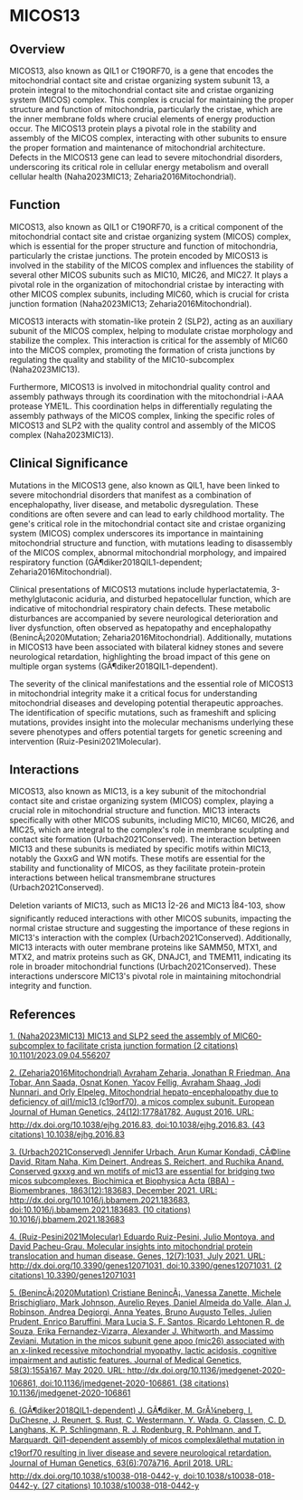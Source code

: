 # MICOS13

## Overview
MICOS13, also known as QIL1 or C19ORF70, is a gene that encodes the mitochondrial contact site and cristae organizing system subunit 13, a protein integral to the mitochondrial contact site and cristae organizing system (MICOS) complex. This complex is crucial for maintaining the proper structure and function of mitochondria, particularly the cristae, which are the inner membrane folds where crucial elements of energy production occur. The MICOS13 protein plays a pivotal role in the stability and assembly of the MICOS complex, interacting with other subunits to ensure the proper formation and maintenance of mitochondrial architecture. Defects in the MICOS13 gene can lead to severe mitochondrial disorders, underscoring its critical role in cellular energy metabolism and overall cellular health (Naha2023MIC13; Zeharia2016Mitochondrial).

## Function
MICOS13, also known as QIL1 or C19ORF70, is a critical component of the mitochondrial contact site and cristae organizing system (MICOS) complex, which is essential for the proper structure and function of mitochondria, particularly the cristae junctions. The protein encoded by MICOS13 is involved in the stability of the MICOS complex and influences the stability of several other MICOS subunits such as MIC10, MIC26, and MIC27. It plays a pivotal role in the organization of mitochondrial cristae by interacting with other MICOS complex subunits, including MIC60, which is crucial for crista junction formation (Naha2023MIC13; Zeharia2016Mitochondrial).

MICOS13 interacts with stomatin-like protein 2 (SLP2), acting as an auxiliary subunit of the MICOS complex, helping to modulate cristae morphology and stabilize the complex. This interaction is critical for the assembly of MIC60 into the MICOS complex, promoting the formation of crista junctions by regulating the quality and stability of the MIC10-subcomplex (Naha2023MIC13).

Furthermore, MICOS13 is involved in mitochondrial quality control and assembly pathways through its coordination with the mitochondrial i-AAA protease YME1L. This coordination helps in differentially regulating the assembly pathways of the MICOS complex, linking the specific roles of MICOS13 and SLP2 with the quality control and assembly of the MICOS complex (Naha2023MIC13).

## Clinical Significance
Mutations in the MICOS13 gene, also known as QIL1, have been linked to severe mitochondrial disorders that manifest as a combination of encephalopathy, liver disease, and metabolic dysregulation. These conditions are often severe and can lead to early childhood mortality. The gene's critical role in the mitochondrial contact site and cristae organizing system (MICOS) complex underscores its importance in maintaining mitochondrial structure and function, with mutations leading to disassembly of the MICOS complex, abnormal mitochondrial morphology, and impaired respiratory function (GÃ¶diker2018QIL1-dependent; Zeharia2016Mitochondrial).

Clinical presentations of MICOS13 mutations include hyperlactatemia, 3-methylglutaconic aciduria, and disturbed hepatocellular function, which are indicative of mitochondrial respiratory chain defects. These metabolic disturbances are accompanied by severe neurological deterioration and liver dysfunction, often observed as hepatopathy and encephalopathy (BenincÃ¡2020Mutation; Zeharia2016Mitochondrial). Additionally, mutations in MICOS13 have been associated with bilateral kidney stones and severe neurological retardation, highlighting the broad impact of this gene on multiple organ systems (GÃ¶diker2018QIL1-dependent).

The severity of the clinical manifestations and the essential role of MICOS13 in mitochondrial integrity make it a critical focus for understanding mitochondrial diseases and developing potential therapeutic approaches. The identification of specific mutations, such as frameshift and splicing mutations, provides insight into the molecular mechanisms underlying these severe phenotypes and offers potential targets for genetic screening and intervention (Ruiz-Pesini2021Molecular).

## Interactions
MICOS13, also known as MIC13, is a key subunit of the mitochondrial contact site and cristae organizing system (MICOS) complex, playing a crucial role in mitochondrial structure and function. MIC13 interacts specifically with other MICOS subunits, including MIC10, MIC60, MIC26, and MIC25, which are integral to the complex's role in membrane sculpting and contact site formation (Urbach2021Conserved). The interaction between MIC13 and these subunits is mediated by specific motifs within MIC13, notably the GxxxG and WN motifs. These motifs are essential for the stability and functionality of MICOS, as they facilitate protein-protein interactions between helical transmembrane structures (Urbach2021Conserved).

Deletion variants of MIC13, such as MIC13 Î2-26 and MIC13 Î84-103, show significantly reduced interactions with other MICOS subunits, impacting the normal cristae structure and suggesting the importance of these regions in MIC13's interaction with the complex (Urbach2021Conserved). Additionally, MIC13 interacts with outer membrane proteins like SAMM50, MTX1, and MTX2, and matrix proteins such as GK, DNAJC1, and TMEM11, indicating its role in broader mitochondrial functions (Urbach2021Conserved). These interactions underscore MIC13's pivotal role in maintaining mitochondrial integrity and function.


## References


[1. (Naha2023MIC13) MIC13 and SLP2 seed the assembly of MIC60-subcomplex to facilitate crista junction formation (2 citations) 10.1101/2023.09.04.556207](https://doi.org/10.1101/2023.09.04.556207)

[2. (Zeharia2016Mitochondrial) Avraham Zeharia, Jonathan R Friedman, Ana Tobar, Ann Saada, Osnat Konen, Yacov Fellig, Avraham Shaag, Jodi Nunnari, and Orly Elpeleg. Mitochondrial hepato-encephalopathy due to deficiency of qil1/mic13 (c19orf70), a micos complex subunit. European Journal of Human Genetics, 24(12):1778â1782, August 2016. URL: http://dx.doi.org/10.1038/ejhg.2016.83, doi:10.1038/ejhg.2016.83. (43 citations) 10.1038/ejhg.2016.83](https://doi.org/10.1038/ejhg.2016.83)

[3. (Urbach2021Conserved) Jennifer Urbach, Arun Kumar Kondadi, CÃ©line David, Ritam Naha, Kim Deinert, Andreas S. Reichert, and Ruchika Anand. Conserved gxxxg and wn motifs of mic13 are essential for bridging two micos subcomplexes. Biochimica et Biophysica Acta (BBA) - Biomembranes, 1863(12):183683, December 2021. URL: http://dx.doi.org/10.1016/j.bbamem.2021.183683, doi:10.1016/j.bbamem.2021.183683. (10 citations) 10.1016/j.bbamem.2021.183683](https://doi.org/10.1016/j.bbamem.2021.183683)

[4. (Ruiz-Pesini2021Molecular) Eduardo Ruiz-Pesini, Julio Montoya, and David Pacheu-Grau. Molecular insights into mitochondrial protein translocation and human disease. Genes, 12(7):1031, July 2021. URL: http://dx.doi.org/10.3390/genes12071031, doi:10.3390/genes12071031. (2 citations) 10.3390/genes12071031](https://doi.org/10.3390/genes12071031)

[5. (BenincÃ¡2020Mutation) Cristiane BenincÃ¡, Vanessa Zanette, Michele Brischigliaro, Mark Johnson, Aurelio Reyes, Daniel Almeida do Valle, Alan J. Robinson, Andrea Degiorgi, Anna Yeates, Bruno Augusto Telles, Julien Prudent, Enrico Baruffini, Mara Lucia S. F. Santos, Ricardo Lehtonen R. de Souza, Erika Fernandez-Vizarra, Alexander J. Whitworth, and Massimo Zeviani. Mutation in the micos subunit gene apoo (mic26) associated with an x-linked recessive mitochondrial myopathy, lactic acidosis, cognitive impairment and autistic features. Journal of Medical Genetics, 58(3):155â167, May 2020. URL: http://dx.doi.org/10.1136/jmedgenet-2020-106861, doi:10.1136/jmedgenet-2020-106861. (38 citations) 10.1136/jmedgenet-2020-106861](https://doi.org/10.1136/jmedgenet-2020-106861)

[6. (GÃ¶diker2018QIL1-dependent) J. GÃ¶diker, M. GrÃ¼neberg, I. DuChesne, J. Reunert, S. Rust, C. Westermann, Y. Wada, G. Classen, C. D. Langhans, K. P. Schlingmann, R. J. Rodenburg, R. Pohlmann, and T. Marquardt. Qil1-dependent assembly of micos complexâlethal mutation in c19orf70 resulting in liver disease and severe neurological retardation. Journal of Human Genetics, 63(6):707â716, April 2018. URL: http://dx.doi.org/10.1038/s10038-018-0442-y, doi:10.1038/s10038-018-0442-y. (27 citations) 10.1038/s10038-018-0442-y](https://doi.org/10.1038/s10038-018-0442-y)
